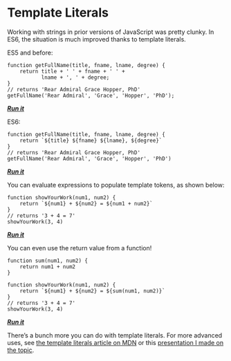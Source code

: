 # Template Literals

Working with strings in prior versions of JavaScript was pretty clunky. In ES6, the situation is much improved thanks to template literals.

ES5 and before:

    function getFullName(title, fname, lname, degree) {
        return title + ' ' + fname + ' ' + 
               lname + ', ' + degree;
    }
    // returns 'Rear Admiral Grace Hopper, PhD'
    getFullName('Rear Admiral', 'Grace', 'Hopper', 'PhD');

**_[Run it](https://repl.it/MsJR)_**

ES6:

    function getFullName(title, fname, lname, degree) {
        return `${title} ${fname} ${lname}, ${degree}`
    }
    // returns 'Rear Admiral Grace Hopper, PhD'
    getFullName('Rear Admiral', 'Grace', 'Hopper', 'PhD')

**_[Run it](https://repl.it/MsJY)_**

You can evaluate expressions to populate template tokens, as shown below:

    function showYourWork(num1, num2) {
        return `${num1} + ${num2} = ${num1 + num2}`
    }
    // returns '3 + 4 = 7'
    showYourWork(3, 4)

**_[Run it](https://repl.it/MsJ2)_**

You can even use the return value from a function!

    function sum(num1, num2) {
        return num1 + num2
    }

    function showYourWork(num1, num2) {
        return `${num1} + ${num2} = ${sum(num1, num2)}`
    }
    // returns '3 + 4 = 7'
    showYourWork(3, 4)

**_[Run it](https://repl.it/MsJ5)_**

There’s a bunch more you can do with template literals. For more advanced uses, see [the template literals article on MDN](https://developer.mozilla.org/en-US/docs/Web/JavaScript/Reference/Template_literals) or this [presentation I made on the topic](https://segdeha.com/es6-templates).
